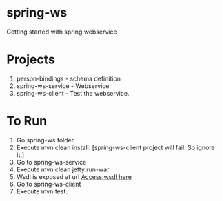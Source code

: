 spring-ws
=================

Getting started with spring webservice

Projects
==================
1. person-bindings - schema definition
2. spring-ws-service - Webservice
3. spring-ws-client - Test the webservice.


To Run
=================
1. Go spring-ws folder
2. Execute mvn clean install. [spring-ws-client project will fail. So ignore it.]
3. Go to spring-ws-service
4. Execute mvn clean jetty:run-war
5. Wsdl is exposed at url <a href="http://localhost:8080/spring-ws-service/personService/person.wsdl">Access wsdl here</a>
6. Go to spring-ws-client
7. Execute mvn test.
